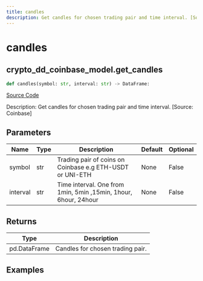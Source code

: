 ```yaml
---
title: candles
description: Get candles for chosen trading pair and time interval. [Source: Coinbase]
---
```

# candles

## crypto_dd_coinbase_model.get_candles

```python
def candles(symbol: str, interval: str) -> DataFrame:
```
[Source Code](https://github.com/OpenBB-finance/OpenBBTerminal/tree/main/openbb_terminal/cryptocurrency/due_diligence/coinbase_model.py#L129)

Description: Get candles for chosen trading pair and time interval. [Source: Coinbase]

## Parameters

| Name | Type | Description | Default | Optional |
| ---- | ---- | ----------- | ------- | -------- |
| symbol | str | Trading pair of coins on Coinbase e.g ETH-USDT or UNI-ETH | None | False |
| interval | str | Time interval. One from 1min, 5min ,15min, 1hour, 6hour, 24hour | None | False |

## Returns

| Type | Description |
| ---- | ----------- |
| pd.DataFrame | Candles for chosen trading pair. |

## Examples

